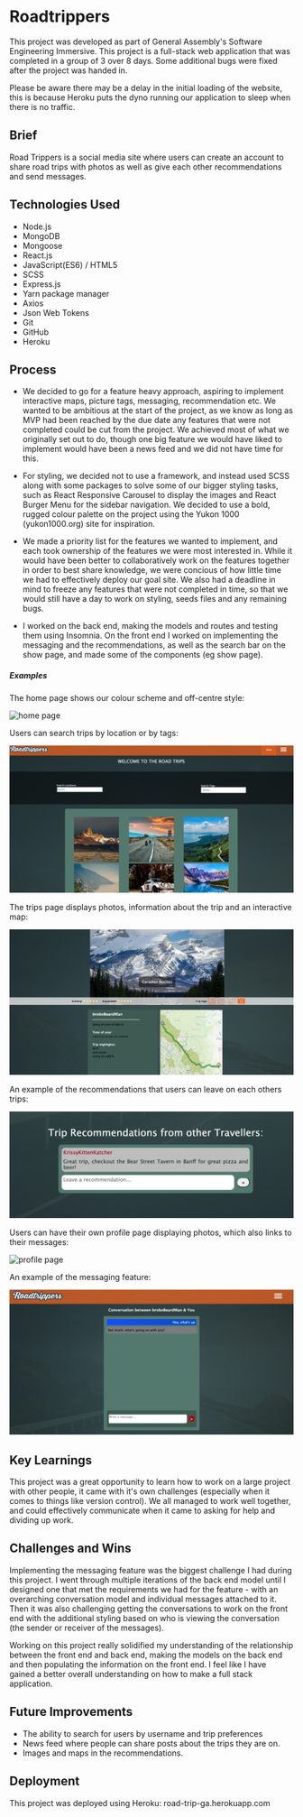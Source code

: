 # Roadtrippers

This project was developed as part of General Assembly's Software Engineering Immersive. This project is a full-stack web application that was completed in a group of 3 over 8 days. Some additional bugs were fixed after the project was handed in.

Please be aware there may be a delay in the initial loading of the website, this is because Heroku puts the dyno running our application to sleep when there is no traffic. 

## Brief

Road Trippers is a social media site where users can create an account to share road trips with photos as well as give each other recommendations and send messages.

## Technologies Used

* Node.js
* MongoDB
* Mongoose
* React.js
* JavaScript(ES6) / HTML5
* SCSS
* Express.js
* Yarn package manager
* Axios
* Json Web Tokens
* Git
* GitHub
* Heroku

## Process

* We decided to go for a feature heavy approach, aspiring to implement interactive maps, picture tags, messaging, recommendation etc. We wanted to be ambitious at the start of the project, as we know as long as MVP had been reached by the due date any features that were not completed could be cut from the project. We achieved most of what we originally set out to do, though one big feature we would have liked to implement would have been a news feed and we did not have time for this.

* For styling, we decided not to use a framework, and instead used SCSS along with some packages to solve some of our bigger styling tasks, such as React Responsive Carousel to display the images and React Burger Menu for the sidebar navigation. We decided to use a bold, rugged colour palette on the project using the Yukon 1000 (yukon1000.org) site for inspiration.

* We made a priority list for the features we wanted to implement, and each took ownership of the features we were most interested in. While it would have been better to collaboratively work on the features together in order to best share knowledge, we were concious of how little time we had to effectively deploy our goal site. We also had a deadline in mind to freeze any features that were not completed in time, so that we would still have a day to work on styling, seeds files and any remaining bugs.

* I worked on the back end, making the models and routes and testing them using Insomnia. On the front end I worked on implementing the messaging and the recommendations, as well as the search bar on the show page, and made some of the components (eg show page).

##### Examples

The home page shows our colour scheme and off-centre style:

![home page](assets/home-page.png)

Users can search trips by location or by tags:

![search](assets/search-bar.png)

The trips page displays photos, information about the trip and an interactive map:

![trip page](assets/trip-show-page.png)

An example of the recommendations that users can leave on each others trips:

![example of recommendations](assets/recommendations-example.png)

Users can have their own profile page displaying photos, which also links to their messages:

![profile page](assets/profile-page.png)

An example of the messaging feature:

![example of messages](assets/messaging-example.png)

## Key Learnings

This project was a great opportunity to learn how to work on a large project with other people, it came with it's own challenges (especially when it comes to things like version control). We all managed to work well together, and could effectively communicate when it came to asking for help and dividing up work.

## Challenges and Wins

Implementing the messaging feature was the biggest challenge I had during this project. I went through multiple iterations of the back end model until I designed one that met the requirements we had for the feature - with an overarching conversation model and individual messages attached to it. Then it was also challenging getting the conversations to work on the front end with the additional styling based on who is viewing the conversation (the sender or receiver of the messages).

Working on this project really solidified my understanding of the relationship between the front end and back end, making the models on the back end and then populating the information on the front end. I feel like I have gained a better overall understanding on how to make a full stack application.

## Future Improvements

* The ability to search for users by username and trip preferences
* News feed where people can share posts about the trips they are on.
* Images and maps in the recommendations.

## Deployment

This project was deployed using Heroku:
road-trip-ga.herokuapp.com